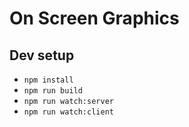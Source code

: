 On Screen Graphics
==================

Dev setup
---------

* `npm install`
* `npm run build`
* `npm run watch:server`
* `npm run watch:client`